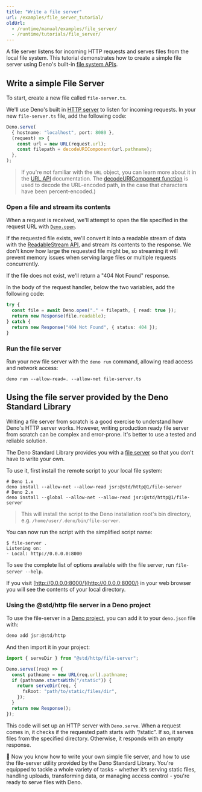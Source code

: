 ```yaml
---
title: "Write a file server"
url: /examples/file_server_tutorial/
oldUrl:
  - /runtime/manual/examples/file_server/
  - /runtime/tutorials/file_server/
---
```


A file server listens for incoming HTTP requests and serves files from the local
file system. This tutorial demonstrates how to create a simple file server using
Deno's built-in [file system APIs](/api/deno/file-system).

## Write a simple File Server

To start, create a new file called `file-server.ts`.

We'll use Deno's built in [HTTP server](/api/deno/~/Deno.serve) to listen for
incoming requests. In your new `file-server.ts` file, add the following code:

```ts title="file-server.ts"
Deno.serve(
  { hostname: "localhost", port: 8080 },
  (request) => {
    const url = new URL(request.url);
    const filepath = decodeURIComponent(url.pathname);
  },
);
```

> If you're not familiar with the `URL` object, you can learn more about it in
> the [URL API](https://developer.mozilla.org/en-US/docs/Web/API/URL)
> documentation. The
> [decodeURIComponent function](https://developer.mozilla.org/en-US/docs/Web/JavaScript/Reference/Global_Objects/decodeURIComponent)
> is used to decode the URL-encoded path, in the case that characters have been
> percent-encoded.)

### Open a file and stream its contents

When a request is received, we'll attempt to open the file specified in the
request URL with [`Deno.open`](/api/deno/~/Deno.open).

If the requested file exists, we'll convert it into a readable stream of data
with the
[ReadableStream API](https://developer.mozilla.org/en-US/docs/Web/API/ReadableStream),
and stream its contents to the response. We don't know how large the requested
file might be, so streaming it will prevent memory issues when serving large
files or multiple requests concurrently.

If the file does not exist, we'll return a "404 Not Found" response.

In the body of the request handler, below the two variables, add the following
code:

```ts
try {
  const file = await Deno.open("." + filepath, { read: true });
  return new Response(file.readable);
} catch {
  return new Response("404 Not Found", { status: 404 });
}
```

### Run the file server

Run your new file server with the `deno run` command, allowing read access and
network access:

```shell
deno run --allow-read=. --allow-net file-server.ts
```

## Using the file server provided by the Deno Standard Library

Writing a file server from scratch is a good exercise to understand how Deno's
HTTP server works. However, writing production ready file server from scratch
can be complex and error-prone. It's better to use a tested and reliable
solution.

The Deno Standard Library provides you with a
[file server](https://jsr.io/@std/http/doc/file-server/~) so that you don't have
to write your own.

To use it, first install the remote script to your local file system:

```shell
# Deno 1.x
deno install --allow-net --allow-read jsr:@std/http@1/file-server
# Deno 2.x
deno install --global --allow-net --allow-read jsr:@std/http@1/file-server
```

> This will install the script to the Deno installation root's bin directory,
> e.g. `/home/user/.deno/bin/file-server`.

You can now run the script with the simplified script name:

```shell
$ file-server .
Listening on:
- Local: http://0.0.0.0:8000
```

To see the complete list of options available with the file server, run
`file-server --help`.

If you visit [http://0.0.0.0:8000/](http://0.0.0.0:8000/) in your web browser
you will see the contents of your local directory.

### Using the @std/http file server in a Deno project

To use the file-server in a
[Deno project](/runtime/getting_started/first_project), you can add it to your
`deno.json` file with:

```sh
deno add jsr:@std/http
```

And then import it in your project:

```ts title="file-server.ts"
import { serveDir } from "@std/http/file-server";

Deno.serve((req) => {
  const pathname = new URL(req.url).pathname;
  if (pathname.startsWith("/static")) {
    return serveDir(req, {
      fsRoot: "path/to/static/files/dir",
    });
  }
  return new Response();
});
```

This code will set up an HTTP server with `Deno.serve`. When a request comes in,
it checks if the requested path starts with “/static”. If so, it serves files
from the specified directory. Otherwise, it responds with an empty response.

🦕 Now you know how to write your own simple file server, and how to use the
file-server utility provided by the Deno Standard Library. You're equipped to
tackle a whole variety of tasks - whether it’s serving static files, handling
uploads, transforming data, or managing access control - you're ready to serve
files with Deno.

